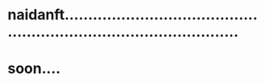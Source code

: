 # naidanft..........................................................................................
# soon....

